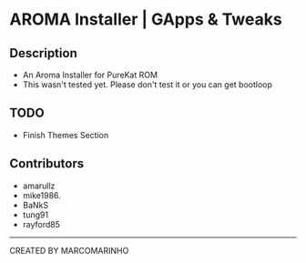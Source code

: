 AROMA Installer | GApps &amp; Tweaks
===
Description
---
* An Aroma Installer for PureKat ROM
* This wasn't tested yet. Please don't test it or you can get bootloop


TODO
---
* Finish Themes Section

Contributors
---
* amarullz
* mike1986.
* BaNkS
* tung91
* rayford85

---
CREATED BY MARCOMARINHO 

